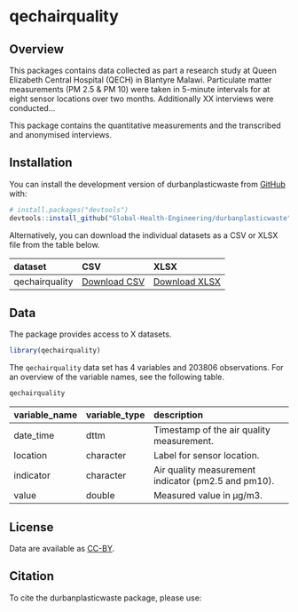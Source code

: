 
<!-- README.md is generated from README.Rmd. Please edit that file -->

# qechairquality

<!-- badges: start -->
<!-- badges: end -->

## Overview

This packages contains data collected as part a research study at Queen
Elizabeth Central Hospital (QECH) in Blantyre Malawi. Particulate matter
measurements (PM 2.5 & PM 10) were taken in 5-minute intervals for at
eight sensor locations over two months. Additionally XX interviews were
conducted…

This package contains the quantitative measurements and the transcribed
and anonymised interviews.

## Installation

You can install the development version of durbanplasticwaste from
[GitHub](https://github.com/) with:

``` r
# install.packages("devtools")
devtools::install_github("Global-Health-Engineering/durbanplasticwaste")
```

Alternatively, you can download the individual datasets as a CSV or XLSX
file from the table below.

| dataset        | CSV                                                                                                                  | XLSX                                                                                                                   |
|:---------------|:---------------------------------------------------------------------------------------------------------------------|:-----------------------------------------------------------------------------------------------------------------------|
| qechairquality | [Download CSV](https://github.com/Global-Health-Engineering/qechairquality/raw/main/inst/extdata/qechairquality.csv) | [Download XLSX](https://github.com/Global-Health-Engineering/qechairquality/raw/main/inst/extdata/qechairquality.xlsx) |

## Data

The package provides access to X datasets.

``` r
library(qechairquality)
```

The `qechairquality` data set has 4 variables and 203806 observations.
For an overview of the variable names, see the following table.

``` r
qechairquality
```

| variable_name | variable_type | description                                         |
|:--------------|:--------------|:----------------------------------------------------|
| date_time     | dttm          | Timestamp of the air quality measurement.           |
| location      | character     | Label for sensor location.                          |
| indicator     | character     | Air quality measurement indicator (pm2.5 and pm10). |
| value         | double        | Measured value in µg/m3.                            |

## License

Data are available as
[CC-BY](https://github.com/Global-Health-Engineering/qechairquality/blob/main/LICENSE.md).

## Citation

To cite the durbanplasticwaste package, please use:
